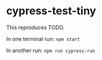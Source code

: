 # cypress-test-tiny

This reproduces TODO.

In one terminal run:
```npm start```

In another run:
```npm run cypress:run```
